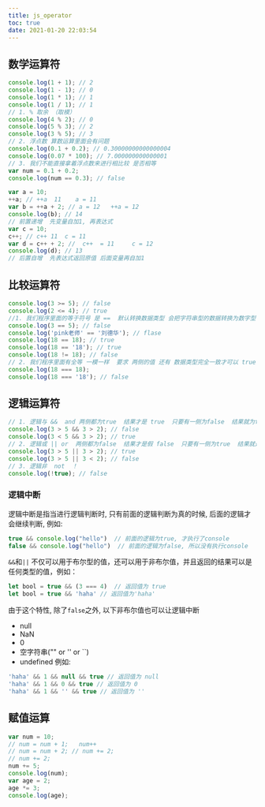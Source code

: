 ```yaml
---
title: js_operator
toc: true
date: 2021-01-20 22:03:54
---
```


## 数学运算符

```js
console.log(1 + 1); // 2
console.log(1 - 1); // 0
console.log(1 * 1); // 1
console.log(1 / 1); // 1
// 1. % 取余 （取模）  
console.log(4 % 2); // 0
console.log(5 % 3); // 2
console.log(3 % 5); // 3
// 2. 浮点数 算数运算里面会有问题
console.log(0.1 + 0.2); // 0.30000000000000004
console.log(0.07 * 100); // 7.000000000000001
// 3. 我们不能直接拿着浮点数来进行相比较 是否相等
var num = 0.1 + 0.2;
console.log(num == 0.3); // false
```

```js
var a = 10;
++a; // ++a  11    a = 11
var b = ++a + 2; // a = 12   ++a = 12
console.log(b); // 14
// 前置递增  先变量自加1, 再表达式
var c = 10;
c++; // c++ 11  c = 11
var d = c++ + 2; //  c++  = 11     c = 12
console.log(d); // 13
// 后置自增  先表达式返回原值 后面变量再自加1
```


## 比较运算符

```js
console.log(3 >= 5); // false
console.log(2 <= 4); // true
//1. 我们程序里面的等于符号 是 ==  默认转换数据类型 会把字符串型的数据转换为数字型 只要求值相等就可以
console.log(3 == 5); // false
console.log('pink老师' == '刘德华'); // flase
console.log(18 == 18); // true
console.log(18 == '18'); // true
console.log(18 != 18); // false
// 2. 我们程序里面有全等 一模一样  要求 两侧的值 还有 数据类型完全一致才可以 true
console.log(18 === 18);
console.log(18 === '18'); // false
```


## 逻辑运算符

```js
// 1. 逻辑与 &&  and 两侧都为true  结果才是 true  只要有一侧为false  结果就为false 
console.log(3 > 5 && 3 > 2); // false
console.log(3 < 5 && 3 > 2); // true
// 2. 逻辑或 || or  两侧都为false  结果才是假 false  只要有一侧为true  结果就是true
console.log(3 > 5 || 3 > 2); // true 
console.log(3 > 5 || 3 < 2); // false
// 3. 逻辑非  not  ！ 
console.log(!true); // false
```
### 逻辑中断
逻辑中断是指当进行逻辑判断时, 只有前面的逻辑判断为真的时候, 后面的逻辑才会继续判断, 例如:
```js
true && console.log("hello")  // 前面的逻辑为true, 才执行了console
false && console.log("hello")  // 前面的逻辑为false, 所以没有执行console
```

`&&`和`||` 不仅可以用于布尔型的值，还可以用于非布尔值，并且返回的结果可以是任何类型的值，例如：
```js
let bool = true && (3 === 4)  // 返回值为 true
let bool = true && 'haha' // 返回值为'haha'
```
由于这个特性, 除了`false`之外, 以下非布尔值也可以让逻辑中断
- null
- NaN
- 0
- 空字符串("" or '' or ``)
- undefined
例如:
```js
'haha' && 1 && null && true // 返回值为 null
'haha' && 1 && 0 && true // 返回值为 0
'haha' && 1 && '' && true // 返回值为 ''
```



## 赋值运算

```js
var num = 10;
// num = num + 1;   num++
// num = num + 2; // num += 2;
// num += 2;
num += 5;
console.log(num);
var age = 2;
age *= 3;
console.log(age);
```